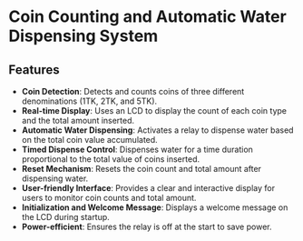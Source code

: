 # Coin Counting and Automatic Water Dispensing System

## Features

- **Coin Detection**: Detects and counts coins of three different denominations (1TK, 2TK, and 5TK).
- **Real-time Display**: Uses an LCD to display the count of each coin type and the total amount inserted.
- **Automatic Water Dispensing**: Activates a relay to dispense water based on the total coin value accumulated.
- **Timed Dispense Control**: Dispenses water for a time duration proportional to the total value of coins inserted.
- **Reset Mechanism**: Resets the coin count and total amount after dispensing water.
- **User-friendly Interface**: Provides a clear and interactive display for users to monitor coin counts and total amount.
- **Initialization and Welcome Message**: Displays a welcome message on the LCD during startup.
- **Power-efficient**: Ensures the relay is off at the start to save power.
